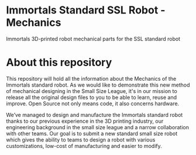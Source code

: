 # Immortals Standard SSL Robot - Mechanics
Immortals 3D-printed robot mechanical parts for the SSL standard robot

# About this repository
This repository will hold all the information about the Mechanics of the Immortals standard robot. As we would like to demonstrate this new method of mechanical designing in the Small Size League, it's in our mission to release all the original design files to you to be able to learn, reuse and improve. Open Source not only means code, it also concerns hardware.

We’ve managed to design and manufacture the Immortals standard robot thanks to our previous experience in the 3D printing industry, our engineering background in the small size league and a narrow collaboration with other teams. Our goal is to submit a new standard small size robot which gives the ability to teams to design a robot with various customizations, low-cost of manufacturing and easier to modify.




